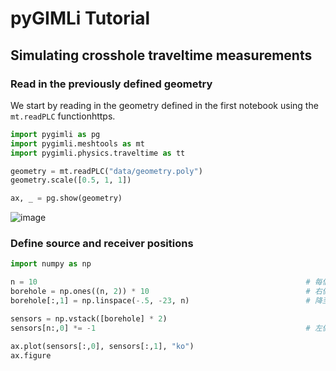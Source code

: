 # pyGIMLi Tutorial

## Simulating crosshole traveltime measurements

###  Read in the previously defined geometry

We start by reading in the geometry defined in the first notebook using the ```mt.readPLC``` functionhttps.

```python
import pygimli as pg
import pygimli.meshtools as mt
import pygimli.physics.traveltime as tt

geometry = mt.readPLC("data/geometry.poly")
geometry.scale([0.5, 1, 1])

ax, _ = pg.show(geometry)
```
![image](https://user-images.githubusercontent.com/101647060/181431949-d2ded8d1-db19-4f51-a713-c91183f75373.png)


### Define source and receiver positions
```python
import numpy as np

n = 10                                                            # 每個鑽孔的來源和接收器數量
borehole = np.ones((n, 2)) * 10                                   # 右側鑽孔在 x = 10 m 位置
borehole[:,1] = np.linspace(-.5, -23, n)                          # 降至23m深度

sensors = np.vstack([borehole] * 2)
sensors[n:,0] *= -1                                               # 左側鑽孔在 x = -10 m 位置

ax.plot(sensors[:,0], sensors[:,1], "ko")
ax.figure
```
